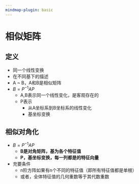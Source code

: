 ```yaml
---
mindmap-plugin: basic
---
```


# 相似矩阵

## 定义
- 同一个线性变换
- 在不同基下的描述
- A ~ B，A和B是相似矩阵
- $B=P^{-1}AP$
	- A,B表示同一个线性变化，是客观存在的
	- P表示
		- 从A坐标系到B坐标系的线性变化
		- 基坐标变换

## 相似对角化
- $B=P^{-1}AP$
	- **B是对角矩阵，基为各个特征值**
	- **P，基坐标变换，每一列都是的特征向量**
- 充要条件
	- n阶方阵如果有n个不同的特征值（即所有特征值都是单根）
	- 或者，全体特征值的几何重数等于其代数重数